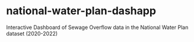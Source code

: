 # national-water-plan-dashapp
Interactive Dashboard of Sewage Overflow data in the National Water Plan dataset (2020-2022)
